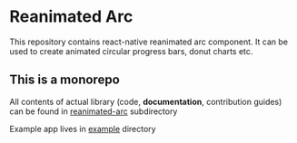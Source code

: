 # Reanimated Arc

This repository contains react-native reanimated arc component. It can be used to create animated circular progress bars, donut charts etc.

## This is a monorepo

All contents of actual library (code, **documentation**, contribution guides) can be found in [reanimated-arc](/reanimated-arc) subdirectory

Example app lives in [example](/example) directory

